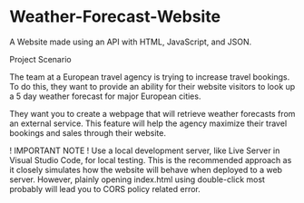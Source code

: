 # Weather-Forecast-Website

A Website made using an API with HTML, JavaScript, and JSON.

Project Scenario

The team at a European travel agency is trying to increase travel bookings. To do this, they want to provide an ability for their website visitors to look up a 5 day weather forecast for major European cities.

They want you to create a webpage that will retrieve weather forecasts from an external service. This feature will help the agency maximize their travel bookings and sales through their website.

! IMPORTANT NOTE !
Use a local development server, like Live Server in Visual Studio Code, for local testing. This is the recommended approach as it closely simulates how the website will behave when deployed to a web server. However, plainly opening index.html using double-click most probably will lead you to CORS policy related error.


